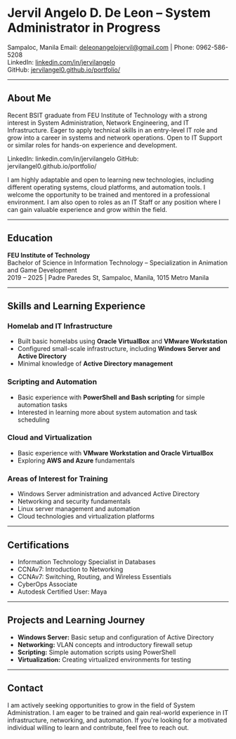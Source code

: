 # Jervil Angelo D. De Leon – System Administrator in Progress  

Sampaloc, Manila 
Email: deleonangelojervil@gmail.com | Phone: 0962-586-5208  
LinkedIn: [linkedin.com/in/jervilangelo](https://linkedin.com/in/jervilangelo)  
GitHub: [jervilangel0.github.io/portfolio/](https://jervilangel0.github.io/portfolio/)  

---

## About Me  
Recent BSIT graduate from FEU Institute of Technology with a strong interest in System Administration, Network Engineering, and IT Infrastructure. Eager to apply technical skills in an entry-level IT role and grow into a career in systems and network operations. Open to IT Support or similar roles for hands-on experience and development.

LinkedIn: linkedin.com/in/jervilangelo
GitHub: jervilangel0.github.io/portfolio/

I am highly adaptable and open to learning new technologies, including different operating systems, cloud platforms, and automation tools. I welcome the opportunity to be trained and mentored in a professional environment. I am also open to roles as an IT Staff or any position where I can gain valuable experience and grow within the field.

---

## Education  
**FEU Institute of Technology**  
Bachelor of Science in Information Technology – Specialization in Animation and Game Development  
2019 – 2025 | Padre Paredes St, Sampaloc, Manila, 1015 Metro Manila  

---

## Skills and Learning Experience  

### Homelab and IT Infrastructure  
- Built basic homelabs using **Oracle VirtualBox** and **VMware Workstation**  
- Configured small-scale infrastructure, including **Windows Server and Active Directory**  
- Minimal knowledge of **Active Directory management**  

### Scripting and Automation  
- Basic experience with **PowerShell and Bash scripting** for simple automation tasks  
- Interested in learning more about system automation and task scheduling  

### Cloud and Virtualization  
- Basic experience with **VMware Workstation and Oracle VirtualBox**  
- Exploring **AWS and Azure** fundamentals  

### Areas of Interest for Training  
- Windows Server administration and advanced Active Directory  
- Networking and security fundamentals  
- Linux server management and automation  
- Cloud technologies and virtualization platforms  

---

## Certifications  
- Information Technology Specialist in Databases  
- CCNAv7: Introduction to Networking  
- CCNAv7: Switching, Routing, and Wireless Essentials  
- CyberOps Associate  
- Autodesk Certified User: Maya  

---

## Projects and Learning Journey  
- **Windows Server:** Basic setup and configuration of Active Directory  
- **Networking:** VLAN concepts and introductory firewall setup  
- **Scripting:** Simple automation scripts using PowerShell  
- **Virtualization:** Creating virtualized environments for testing  

---

## Contact  
I am actively seeking opportunities to grow in the field of System Administration. I am eager to be trained and gain real-world experience in IT infrastructure, networking, and automation. If you're looking for a motivated individual willing to learn and contribute, feel free to reach out.  
